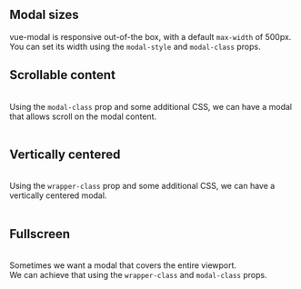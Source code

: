 ## Modal sizes

vue-modal is responsive out-of-the box, with a default <code>max-width</code> of 500px.  
You can set its width using the <code>modal-style</code> and <code>modal-class</code> props.

<vue-example file="customizing/responsive" class="mb-4" />

## Scrollable content
<br />
Using the <code>modal-class</code> prop and some additional CSS, 
we can have a modal that allows scroll on the modal content.
<br />
<br />

<vue-example file="customizing/scrollable-content" class="mb-4" />

## Vertically centered
<br />
Using the <code>wrapper-class</code> prop and some additional CSS, 
we can have a vertically centered modal.
<br />
<br />

<vue-example file="customizing/vertically-centered" class="mb-4" />

## Fullscreen
<br />
Sometimes we want a modal that covers the entire viewport.<br /> 
We can achieve that using the <code>wrapper-class</code> and <code>modal-class</code> props. 
<br />
<br />

<ClientOnly>
  <vue-example file="customizing/fullscreen" class="mb-4" />
</ClientOnly>